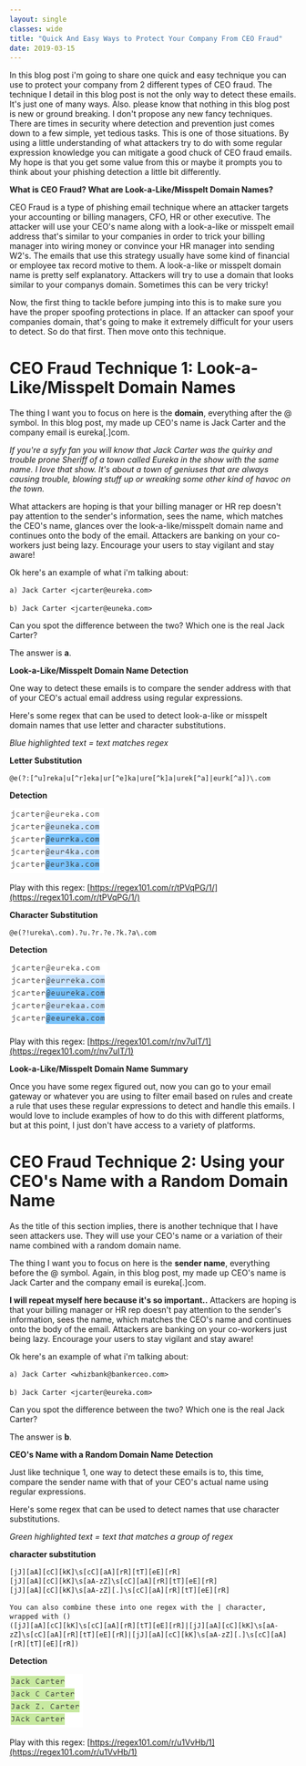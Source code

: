 ```yaml
---
layout: single
classes: wide
title: "Quick And Easy Ways to Protect Your Company From CEO Fraud"
date: 2019-03-15
---
```

In this blog post i'm going to share one quick and easy technique you can use to protect your company from 2 different types of CEO fraud. The technique I detail in this blog post is not the only way to detect these emails. It's just one of many ways. Also. please know that nothing in this blog post is new or ground breaking. I don't propose any new fancy techniques. There are times in security where detection and prevention just comes down to a few simple, yet tedious tasks. This is one of those situations. By using a little understanding of what attackers try to do with some regular expression knowledge you can mitigate a good chuck of CEO fraud emails. My hope is that you get some value from this or maybe it prompts you to think about your phishing detection a little bit differently.
    
**What is CEO Fraud? What are Look-a-Like/Misspelt Domain Names?**

CEO Fraud is a type of phishing email technique where an attacker targets your accounting or billing managers, CFO, HR or other executive. The attacker will use your CEO's name along with a look-a-like or misspelt email address that's similar to your companies in order to trick your billing manager into wiring money or convince your HR manager into sending W2's. The emails that use this strategy usually have some kind of financial or employee tax record motive to them. A look-a-like or misspelt domain name is pretty self explanatory. Attackers will try to use a domain that looks similar to your companys domain. Sometimes this can be very tricky!

Now, the first thing to tackle before jumping into this is to make sure you have the proper spoofing protections in place. If an attacker can spoof your companies domain, that's going to make it extremely difficult for your users to detect. So do that first. Then move onto this technique.


# CEO Fraud Technique 1: Look-a-Like/Misspelt Domain Names

The thing I want you to focus on here is the **domain**, everything after the @ symbol. In this blog post, my made up CEO's name is Jack Carter and the company email is eureka[.]com. 

*If you're a syfy fan you will know that Jack Carter was the quirky and trouble prone Sheriff of a town called Eureka in the show with the same name. I love that show. It's about a town of geniuses that are always causing trouble, blowing stuff up or wreaking some other kind of havoc on the town.*

What attackers are hoping is that your billing manager or HR rep doesn't pay attention to the sender's information, sees the name, which matches the CEO's name, glances over the look-a-like/misspelt domain name and continues onto the body of the email. Attackers are banking on your co-workers just being lazy. Encourage your users to stay vigilant and stay aware!

Ok here's an example of what i'm talking about:

    a) Jack Carter <jcarter@eureka.com>

    b) Jack Carter <jcarter@euneka.com>

Can you spot the difference between the two? Which one is the real Jack Carter? 

The answer is **a**.

**Look-a-Like/Misspelt Domain Name Detection**

One way to detect these emails is to compare the sender address with that of your CEO's actual email address using regular expressions.

Here's some regex that can be used to detect look-a-like or misspelt domain names that use letter and character substitutions.

*Blue highlighted text = text matches regex*

**Letter Substitution**
``` Regex
@e(?:[^u]reka|u[^r]eka|ur[^e]ka|ure[^k]a|urek[^a]|eurk[^a])\.com
```

**Detection**

![Letter Substitution Fake Domain](/assets/img/lettersubfake.png)

Play with this regex: [https://regex101.com/r/tPVqPG/1/](https://regex101.com/r/tPVqPG/1/)


**Character Substitution**
``` Regex
@e(?!ureka\.com).?u.?r.?e.?k.?a\.com
```

**Detection**

![Character Substitution Fake Domain](/assets/img/charactersubfake.png)

Play with this regex: [https://regex101.com/r/nv7uIT/1](https://regex101.com/r/nv7uIT/1)


**Look-a-Like/Misspelt Domain Name Summary**

Once you have some regex figured out, now you can go to your email gateway or whatever you are using to filter email based on rules and create a rule that uses these regular expressions to detect and handle this emails. I would love to include examples of how to do this with different platforms, but at this point, I just don't have access to a variety of platforms.


# CEO Fraud Technique 2: Using your CEO's Name with a Random Domain Name

As the title of this section implies, there is another technique that I have seen attackers use. They will use your CEO's name or a variation of their name combined with a random domain name.

The thing I want you to focus on here is the **sender name**, everything before the @ symbol. Again, in this blog post, my made up CEO's name is Jack Carter and the company email is eureka[.]com.

**I will repeat myself here because it's so important..** Attackers are hoping is that your billing manager or HR rep doesn't pay attention to the sender's information, sees the name, which matches the CEO's name and continues onto the body of the email. Attackers are banking on your co-workers just being lazy. Encourage your users to stay vigilant and stay aware!

Ok here's an example of what i'm talking about:

    a) Jack Carter <whizbank@bankerceo.com>

    b) Jack Carter <jcarter@eureka.com>

Can you spot the difference between the two? Which one is the real Jack Carter? 

The answer is **b**.

**CEO's Name with a Random Domain Name Detection**

Just like technique 1, one way to detect these emails is to, this time, compare the sender name with that of your CEO's actual name using regular expressions.

Here's some regex that can be used to detect names that use character substitutions.

*Green highlighted text = text that matches a group of regex*

**character substitution**
``` Regex
[jJ][aA][cC][kK]\s[cC][aA][rR][tT][eE][rR]
[jJ][aA][cC][kK]\s[aA-zZ]\s[cC][aA][rR][tT][eE][rR]
[jJ][aA][cC][kK]\s[aA-zZ][.]\s[cC][aA][rR][tT][eE][rR]
```

``` Regex
You can also combine these into one regex with the | character, wrapped with ()
([jJ][aA][cC][kK]\s[cC][aA][rR][tT][eE][rR]|[jJ][aA][cC][kK]\s[aA-zZ]\s[cC][aA][rR][tT][eE][rR]|[jJ][aA][cC][kK]\s[aA-zZ][.]\s[cC][aA][rR][tT][eE][rR])
```

**Detection**

![Character Substitution Fake CEO Name](assets/img/charactersubfake-ceoname.png)

Play with this regex: [https://regex101.com/r/u1VvHb/1](https://regex101.com/r/u1VvHb/1)

